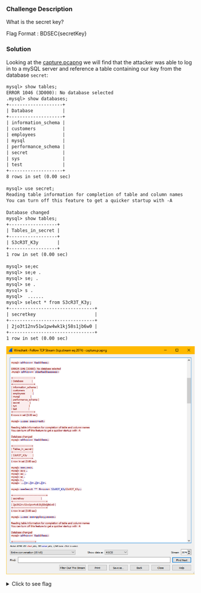 ### Challenge Description 

What is the secret key?

Flag Format : BDSEC{secretKey}

### Solution

Looking at the [capture.pcapng](attachments/capture.pcapng) we will find that the attacker was able to log in to a mySQL server and reference a table containing our key from the database `secret`:

``` mysql
mysql> show tables;
ERROR 1046 (3D000): No database selected
.mysql> show databases;
+--------------------+
| Database           |
+--------------------+
| information_schema |
| customers          |
| employees          |
| mysql              |
| performance_schema |
| secret             |
| sys                |
| test               |
+--------------------+
8 rows in set (0.00 sec)

mysql> use secret;
Reading table information for completion of table and column names
You can turn off this feature to get a quicker startup with -A

Database changed
mysql> show tables;
+------------------+
| Tables_in_secret |
+------------------+
| S3cR3T_K3y       |
+------------------+
1 row in set (0.00 sec)

mysql> se;ec
mysql> se;e .
mysql> se; .
mysql> se .
mysql> s .
mysql>  ......
mysql> select * from S3cR3T_K3y;
+--------------------------------+
| secretkey                      |
+--------------------------------+
| 2jo3t12nv51w1pw4wk1kj58s1jb6w0 |
+--------------------------------+
1 row in set (0.00 sec)
```

![](img/wireshark-secret-key.png)

<details>
  <summary>Click to see flag</summary> 
  
    BDSEC{2jo3t12nv51w1pw4wk1kj58s1jb6w0}

</details>